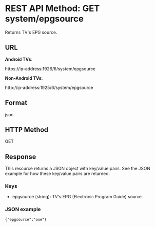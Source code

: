 # REST API Method: GET system/epgsource
Returns TV's EPG source.
## URL
**Android TVs**:

https://ip-address:1926/6/system/epgsource

**Non-Android TVs:**

http://ip-address:1925/6/system/epgsource

## Format
json
## HTTP Method
GET
## Response
This resource returns a JSON object with key/value pairs. See the JSON example for how these key/value pairs are returned.

### Keys
* epgsource (string): TV's EPG (Electronic Program Guide) source.
 
### JSON example
`{"epgsource":"one"}`